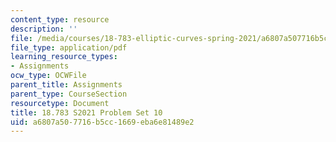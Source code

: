 ```yaml
---
content_type: resource
description: ''
file: /media/courses/18-783-elliptic-curves-spring-2021/a6807a507716b5cc1669eba6e81489e2_MIT18_783S21_PS10.pdf
file_type: application/pdf
learning_resource_types:
- Assignments
ocw_type: OCWFile
parent_title: Assignments
parent_type: CourseSection
resourcetype: Document
title: 18.783 S2021 Problem Set 10
uid: a6807a50-7716-b5cc-1669-eba6e81489e2
---
```

